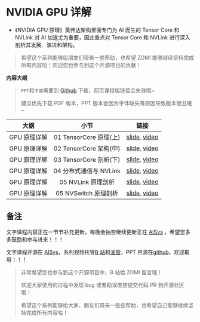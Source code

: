 # NVIDIA GPU 详解

- 《NVIDIA GPU 原理》英伟达架构里面专门为 AI 而生的 Tensor Core 和 NVLink 对 AI 加速尤为重要，因此重点对 Tensor Core 和 NVLink 进行深入剖析其发展、演进和架构。

> 希望这个系列能够给朋友们带来一些帮助，也希望 ZOMI 能够继续坚持完成所有内容哈！欢迎您也参与到这个开源项目的贡献！

**内容大纲**

> `PPT`和`字幕`需要到 [Github](https://github.com/chenzomi12/DeepLearningSystem) 下载，网页课程版链接会失效哦~
>
> 建议优先下载 PDF 版本，PPT 版本会因为字体缺失等原因导致版本很丑哦~

| 大纲 | 小节 | 链接|
|:--:|:--:|:--:|
| GPU 原理详解 | 01 TensorCore 原理(上) | [slide](./01.basic_tc.pdf), [video](https://www.bilibili.com/video/BV1aL411a71w/)|
| GPU 原理详解 | 02 TensorCore 架构(中) | [slide](./02.history_tc.pdf), [video](https://www.bilibili.com/video/BV1pL41187FH/)|
| GPU 原理详解 | 03 TensorCore 剖析(下) | [slide](./03.deep_tc.pdf), [video](https://www.bilibili.com/video/BV1oh4y1J7B4/) |
| GPU 原理详解 | 04 分布式通信与 NVLink| [slide](./04.basic_nvlink.pdf), [video](https://www.bilibili.com/video/BV1cV4y1r7Rz/)|
| GPU 原理详解 | 05 NVLink 原理剖析| [slide](./05.deep_nvlink.pdf), [video](https://www.bilibili.com/video/BV1uP411X7Dr/) |
| GPU 原理详解 | 05 NVSwitch 原理剖析| [slide](./06.deep_nvswitch.pdf), [video](https://www.bilibili.com/video/BV1uM4y1n7qd/) |

## 备注

文字课程内容正在一节节补充更新，每晚会抽空继续更新正在 [AISys](https://chenzomi12.github.io/) ，希望您多多鼓励和参与进来！！！

文字课程开源在 [AISys](https://chenzomi12.github.io/)，系列视频托管[B 站](https://space.bilibili.com/517221395)和[油管](https://www.youtube.com/@ZOMI666/videos)，PPT 开源在[github](https://github.com/chenzomi12/DeepLearningSystem)，欢迎取用！！！

> 非常希望您也参与到这个开源项目中，B 站给 ZOMI 留言哦！
>
> 欢迎大家使用的过程中发现 bug 或者勘误直接提交代码 PR 到开源社区哦！
>
> 希望这个系列能够给大家、朋友们带来一些些帮助，也希望自己能够继续坚持完成所有内容哈！
